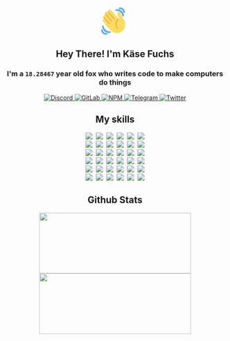 <div><p align=center><img src=./resources/images/wave.gif width=64px height=64px></p><h2 align=center>Hey There! I'm Käse Fuchs</h2><h3 align=center>I'm a <code>18.28467</code> year old fox who writes code to make computers do things</h3><p align=center><a href=https://discord.com/users/507526681125322772><img alt=Discord src="https://img.shields.io/badge/Discord-5865F2?logo=discord&logoColor=white&style=flat-square#abb4bc2b5bea85a1c1c38eb5ff0c09af"> </a><a href=https://gitlab.com/kasefuchs><img alt=GitLab src="https://img.shields.io/badge/GitLab-330F63?logo=gitlab&logoColor=white&style=flat-square#abb4bc2b5bea85a1c1c38eb5ff0c09af"> </a><a href=https://npmjs.com/~kasefuchs><img alt=NPM src="https://img.shields.io/badge/NPM-CB3837?logo=npm&logoColor=white&style=flat-square#abb4bc2b5bea85a1c1c38eb5ff0c09af"> </a><a href=https://t.me/kasefuchs><img alt=Telegram src="https://img.shields.io/badge/Telegram-2CA5E0?logo=telegram&logoColor=white&style=flat-square#abb4bc2b5bea85a1c1c38eb5ff0c09af"> </a><a href=https://twitter.com/kasefuchs><img alt=Twitter src="https://img.shields.io/badge/Twitter-1DA1F2?logo=twitter&logoColor=white&style=flat-square#abb4bc2b5bea85a1c1c38eb5ff0c09af"></a></p><h2 align=center>My skills</h2><p align=center><a href=https://aws.amazon.com/ ><picture><source srcset="https://skillicons.dev/icons?i=aws&theme=dark#abb4bc2b5bea85a1c1c38eb5ff0c09af" media="(prefers-color-scheme: dark)"><source srcset="https://skillicons.dev/icons?i=aws&theme=light#abb4bc2b5bea85a1c1c38eb5ff0c09af" media="(prefers-color-scheme: light), (prefers-color-scheme: no-preference)"><img src="https://skillicons.dev/icons?i=aws&theme=light#abb4bc2b5bea85a1c1c38eb5ff0c09af"></picture></a>&nbsp;&nbsp;<a href=https://en.wikipedia.org/wiki/Bash_(Unix_shell)><picture><source srcset="https://skillicons.dev/icons?i=bash&theme=dark#abb4bc2b5bea85a1c1c38eb5ff0c09af" media="(prefers-color-scheme: dark)"><source srcset="https://skillicons.dev/icons?i=bash&theme=light#abb4bc2b5bea85a1c1c38eb5ff0c09af" media="(prefers-color-scheme: light), (prefers-color-scheme: no-preference)"><img src="https://skillicons.dev/icons?i=bash&theme=light#abb4bc2b5bea85a1c1c38eb5ff0c09af"></picture></a>&nbsp;&nbsp;<a href=https://discord.com/developers/docs><picture><source srcset="https://skillicons.dev/icons?i=bots&theme=dark#abb4bc2b5bea85a1c1c38eb5ff0c09af" media="(prefers-color-scheme: dark)"><source srcset="https://skillicons.dev/icons?i=bots&theme=light#abb4bc2b5bea85a1c1c38eb5ff0c09af" media="(prefers-color-scheme: light), (prefers-color-scheme: no-preference)"><img src="https://skillicons.dev/icons?i=bots&theme=light#abb4bc2b5bea85a1c1c38eb5ff0c09af"></picture></a>&nbsp;&nbsp;<a href=https://www.cloudflare.com/ ><picture><source srcset="https://skillicons.dev/icons?i=cloudflare&theme=dark#abb4bc2b5bea85a1c1c38eb5ff0c09af" media="(prefers-color-scheme: dark)"><source srcset="https://skillicons.dev/icons?i=cloudflare&theme=light#abb4bc2b5bea85a1c1c38eb5ff0c09af" media="(prefers-color-scheme: light), (prefers-color-scheme: no-preference)"><img src="https://skillicons.dev/icons?i=cloudflare&theme=light#abb4bc2b5bea85a1c1c38eb5ff0c09af"></picture></a>&nbsp;&nbsp;<a href=https://en.wikipedia.org/wiki/CSS><picture><source srcset="https://skillicons.dev/icons?i=css&theme=dark#abb4bc2b5bea85a1c1c38eb5ff0c09af" media="(prefers-color-scheme: dark)"><source srcset="https://skillicons.dev/icons?i=css&theme=light#abb4bc2b5bea85a1c1c38eb5ff0c09af" media="(prefers-color-scheme: light), (prefers-color-scheme: no-preference)"><img src="https://skillicons.dev/icons?i=css&theme=light#abb4bc2b5bea85a1c1c38eb5ff0c09af"></picture></a>&nbsp;&nbsp;<a href=https://www.docker.com/ ><picture><source srcset="https://skillicons.dev/icons?i=docker&theme=dark#abb4bc2b5bea85a1c1c38eb5ff0c09af" media="(prefers-color-scheme: dark)"><source srcset="https://skillicons.dev/icons?i=docker&theme=light#abb4bc2b5bea85a1c1c38eb5ff0c09af" media="(prefers-color-scheme: light), (prefers-color-scheme: no-preference)"><img src="https://skillicons.dev/icons?i=docker&theme=light#abb4bc2b5bea85a1c1c38eb5ff0c09af"></picture></a><br><a href=https://www.electronjs.org/ ><picture><source srcset="https://skillicons.dev/icons?i=electron&theme=dark#abb4bc2b5bea85a1c1c38eb5ff0c09af" media="(prefers-color-scheme: dark)"><source srcset="https://skillicons.dev/icons?i=electron&theme=light#abb4bc2b5bea85a1c1c38eb5ff0c09af" media="(prefers-color-scheme: light), (prefers-color-scheme: no-preference)"><img src="https://skillicons.dev/icons?i=electron&theme=light#abb4bc2b5bea85a1c1c38eb5ff0c09af"></picture></a>&nbsp;&nbsp;<a href=https://expressjs.com/ ><picture><source srcset="https://skillicons.dev/icons?i=express&theme=dark#abb4bc2b5bea85a1c1c38eb5ff0c09af" media="(prefers-color-scheme: dark)"><source srcset="https://skillicons.dev/icons?i=express&theme=light#abb4bc2b5bea85a1c1c38eb5ff0c09af" media="(prefers-color-scheme: light), (prefers-color-scheme: no-preference)"><img src="https://skillicons.dev/icons?i=express&theme=light#abb4bc2b5bea85a1c1c38eb5ff0c09af"></picture></a>&nbsp;&nbsp;<a href=https://www.figma.com/ ><picture><source srcset="https://skillicons.dev/icons?i=figma&theme=dark#abb4bc2b5bea85a1c1c38eb5ff0c09af" media="(prefers-color-scheme: dark)"><source srcset="https://skillicons.dev/icons?i=figma&theme=light#abb4bc2b5bea85a1c1c38eb5ff0c09af" media="(prefers-color-scheme: light), (prefers-color-scheme: no-preference)"><img src="https://skillicons.dev/icons?i=figma&theme=light#abb4bc2b5bea85a1c1c38eb5ff0c09af"></picture></a>&nbsp;&nbsp;<a href=https://firebase.google.com/ ><picture><source srcset="https://skillicons.dev/icons?i=firebase&theme=dark#abb4bc2b5bea85a1c1c38eb5ff0c09af" media="(prefers-color-scheme: dark)"><source srcset="https://skillicons.dev/icons?i=firebase&theme=light#abb4bc2b5bea85a1c1c38eb5ff0c09af" media="(prefers-color-scheme: light), (prefers-color-scheme: no-preference)"><img src="https://skillicons.dev/icons?i=firebase&theme=light#abb4bc2b5bea85a1c1c38eb5ff0c09af"></picture></a>&nbsp;&nbsp;<a href=https://flask.palletsprojects.com/ ><picture><source srcset="https://skillicons.dev/icons?i=flask&theme=dark#abb4bc2b5bea85a1c1c38eb5ff0c09af" media="(prefers-color-scheme: dark)"><source srcset="https://skillicons.dev/icons?i=flask&theme=light#abb4bc2b5bea85a1c1c38eb5ff0c09af" media="(prefers-color-scheme: light), (prefers-color-scheme: no-preference)"><img src="https://skillicons.dev/icons?i=flask&theme=light#abb4bc2b5bea85a1c1c38eb5ff0c09af"></picture></a>&nbsp;&nbsp;<a href=https://cloud.google.com/ ><picture><source srcset="https://skillicons.dev/icons?i=gcp&theme=dark#abb4bc2b5bea85a1c1c38eb5ff0c09af" media="(prefers-color-scheme: dark)"><source srcset="https://skillicons.dev/icons?i=gcp&theme=light#abb4bc2b5bea85a1c1c38eb5ff0c09af" media="(prefers-color-scheme: light), (prefers-color-scheme: no-preference)"><img src="https://skillicons.dev/icons?i=gcp&theme=light#abb4bc2b5bea85a1c1c38eb5ff0c09af"></picture></a><br><a href=https://git-scm.com/ ><picture><source srcset="https://skillicons.dev/icons?i=git&theme=dark#abb4bc2b5bea85a1c1c38eb5ff0c09af" media="(prefers-color-scheme: dark)"><source srcset="https://skillicons.dev/icons?i=git&theme=light#abb4bc2b5bea85a1c1c38eb5ff0c09af" media="(prefers-color-scheme: light), (prefers-color-scheme: no-preference)"><img src="https://skillicons.dev/icons?i=git&theme=light#abb4bc2b5bea85a1c1c38eb5ff0c09af"></picture></a>&nbsp;&nbsp;<a href=https://github.com/ ><picture><source srcset="https://skillicons.dev/icons?i=github&theme=dark#abb4bc2b5bea85a1c1c38eb5ff0c09af" media="(prefers-color-scheme: dark)"><source srcset="https://skillicons.dev/icons?i=github&theme=light#abb4bc2b5bea85a1c1c38eb5ff0c09af" media="(prefers-color-scheme: light), (prefers-color-scheme: no-preference)"><img src="https://skillicons.dev/icons?i=github&theme=light#abb4bc2b5bea85a1c1c38eb5ff0c09af"></picture></a>&nbsp;&nbsp;<a href=https://gitlab.com/ ><picture><source srcset="https://skillicons.dev/icons?i=gitlab&theme=dark#abb4bc2b5bea85a1c1c38eb5ff0c09af" media="(prefers-color-scheme: dark)"><source srcset="https://skillicons.dev/icons?i=gitlab&theme=light#abb4bc2b5bea85a1c1c38eb5ff0c09af" media="(prefers-color-scheme: light), (prefers-color-scheme: no-preference)"><img src="https://skillicons.dev/icons?i=gitlab&theme=light#abb4bc2b5bea85a1c1c38eb5ff0c09af"></picture></a>&nbsp;&nbsp;<a href=https://www.heroku.com/ ><picture><source srcset="https://skillicons.dev/icons?i=heroku&theme=dark#abb4bc2b5bea85a1c1c38eb5ff0c09af" media="(prefers-color-scheme: dark)"><source srcset="https://skillicons.dev/icons?i=heroku&theme=light#abb4bc2b5bea85a1c1c38eb5ff0c09af" media="(prefers-color-scheme: light), (prefers-color-scheme: no-preference)"><img src="https://skillicons.dev/icons?i=heroku&theme=light#abb4bc2b5bea85a1c1c38eb5ff0c09af"></picture></a>&nbsp;&nbsp;<a href=https://en.wikipedia.org/wiki/HTML><picture><source srcset="https://skillicons.dev/icons?i=html&theme=dark#abb4bc2b5bea85a1c1c38eb5ff0c09af" media="(prefers-color-scheme: dark)"><source srcset="https://skillicons.dev/icons?i=html&theme=light#abb4bc2b5bea85a1c1c38eb5ff0c09af" media="(prefers-color-scheme: light), (prefers-color-scheme: no-preference)"><img src="https://skillicons.dev/icons?i=html&theme=light#abb4bc2b5bea85a1c1c38eb5ff0c09af"></picture></a>&nbsp;&nbsp;<a href=https://en.wikipedia.org/wiki/JavaScript><picture><source srcset="https://skillicons.dev/icons?i=js&theme=dark#abb4bc2b5bea85a1c1c38eb5ff0c09af" media="(prefers-color-scheme: dark)"><source srcset="https://skillicons.dev/icons?i=js&theme=light#abb4bc2b5bea85a1c1c38eb5ff0c09af" media="(prefers-color-scheme: light), (prefers-color-scheme: no-preference)"><img src="https://skillicons.dev/icons?i=js&theme=light#abb4bc2b5bea85a1c1c38eb5ff0c09af"></picture></a><br><a href=https://en.wikipedia.org/wiki/Linux><picture><source srcset="https://skillicons.dev/icons?i=linux&theme=dark#abb4bc2b5bea85a1c1c38eb5ff0c09af" media="(prefers-color-scheme: dark)"><source srcset="https://skillicons.dev/icons?i=linux&theme=light#abb4bc2b5bea85a1c1c38eb5ff0c09af" media="(prefers-color-scheme: light), (prefers-color-scheme: no-preference)"><img src="https://skillicons.dev/icons?i=linux&theme=light#abb4bc2b5bea85a1c1c38eb5ff0c09af"></picture></a>&nbsp;&nbsp;<a href=https://mui.com/ ><picture><source srcset="https://skillicons.dev/icons?i=materialui&theme=dark#abb4bc2b5bea85a1c1c38eb5ff0c09af" media="(prefers-color-scheme: dark)"><source srcset="https://skillicons.dev/icons?i=materialui&theme=light#abb4bc2b5bea85a1c1c38eb5ff0c09af" media="(prefers-color-scheme: light), (prefers-color-scheme: no-preference)"><img src="https://skillicons.dev/icons?i=materialui&theme=light#abb4bc2b5bea85a1c1c38eb5ff0c09af"></picture></a>&nbsp;&nbsp;<a href=https://en.wikipedia.org/wiki/Markdown><picture><source srcset="https://skillicons.dev/icons?i=md&theme=dark#abb4bc2b5bea85a1c1c38eb5ff0c09af" media="(prefers-color-scheme: dark)"><source srcset="https://skillicons.dev/icons?i=md&theme=light#abb4bc2b5bea85a1c1c38eb5ff0c09af" media="(prefers-color-scheme: light), (prefers-color-scheme: no-preference)"><img src="https://skillicons.dev/icons?i=md&theme=light#abb4bc2b5bea85a1c1c38eb5ff0c09af"></picture></a>&nbsp;&nbsp;<a href=https://www.mongodb.com/ ><picture><source srcset="https://skillicons.dev/icons?i=mongodb&theme=dark#abb4bc2b5bea85a1c1c38eb5ff0c09af" media="(prefers-color-scheme: dark)"><source srcset="https://skillicons.dev/icons?i=mongodb&theme=light#abb4bc2b5bea85a1c1c38eb5ff0c09af" media="(prefers-color-scheme: light), (prefers-color-scheme: no-preference)"><img src="https://skillicons.dev/icons?i=mongodb&theme=light#abb4bc2b5bea85a1c1c38eb5ff0c09af"></picture></a>&nbsp;&nbsp;<a href=https://www.mysql.com/ ><picture><source srcset="https://skillicons.dev/icons?i=mysql&theme=dark#abb4bc2b5bea85a1c1c38eb5ff0c09af" media="(prefers-color-scheme: dark)"><source srcset="https://skillicons.dev/icons?i=mysql&theme=light#abb4bc2b5bea85a1c1c38eb5ff0c09af" media="(prefers-color-scheme: light), (prefers-color-scheme: no-preference)"><img src="https://skillicons.dev/icons?i=mysql&theme=light#abb4bc2b5bea85a1c1c38eb5ff0c09af"></picture></a>&nbsp;&nbsp;<a href=https://nextjs.org/ ><picture><source srcset="https://skillicons.dev/icons?i=nextjs&theme=dark#abb4bc2b5bea85a1c1c38eb5ff0c09af" media="(prefers-color-scheme: dark)"><source srcset="https://skillicons.dev/icons?i=nextjs&theme=light#abb4bc2b5bea85a1c1c38eb5ff0c09af" media="(prefers-color-scheme: light), (prefers-color-scheme: no-preference)"><img src="https://skillicons.dev/icons?i=nextjs&theme=light#abb4bc2b5bea85a1c1c38eb5ff0c09af"></picture></a><br><a href=https://nodejs.org/en/ ><picture><source srcset="https://skillicons.dev/icons?i=nodejs&theme=dark#abb4bc2b5bea85a1c1c38eb5ff0c09af" media="(prefers-color-scheme: dark)"><source srcset="https://skillicons.dev/icons?i=nodejs&theme=light#abb4bc2b5bea85a1c1c38eb5ff0c09af" media="(prefers-color-scheme: light), (prefers-color-scheme: no-preference)"><img src="https://skillicons.dev/icons?i=nodejs&theme=light#abb4bc2b5bea85a1c1c38eb5ff0c09af"></picture></a>&nbsp;&nbsp;<a href=https://www.postgresql.org/ ><picture><source srcset="https://skillicons.dev/icons?i=postgres&theme=dark#abb4bc2b5bea85a1c1c38eb5ff0c09af" media="(prefers-color-scheme: dark)"><source srcset="https://skillicons.dev/icons?i=postgres&theme=light#abb4bc2b5bea85a1c1c38eb5ff0c09af" media="(prefers-color-scheme: light), (prefers-color-scheme: no-preference)"><img src="https://skillicons.dev/icons?i=postgres&theme=light#abb4bc2b5bea85a1c1c38eb5ff0c09af"></picture></a>&nbsp;&nbsp;<a href=https://learn.microsoft.com/en-us/powershell/ ><picture><source srcset="https://skillicons.dev/icons?i=powershell&theme=dark#abb4bc2b5bea85a1c1c38eb5ff0c09af" media="(prefers-color-scheme: dark)"><source srcset="https://skillicons.dev/icons?i=powershell&theme=light#abb4bc2b5bea85a1c1c38eb5ff0c09af" media="(prefers-color-scheme: light), (prefers-color-scheme: no-preference)"><img src="https://skillicons.dev/icons?i=powershell&theme=light#abb4bc2b5bea85a1c1c38eb5ff0c09af"></picture></a>&nbsp;&nbsp;<a href=https://www.python.org/ ><picture><source srcset="https://skillicons.dev/icons?i=py&theme=dark#abb4bc2b5bea85a1c1c38eb5ff0c09af" media="(prefers-color-scheme: dark)"><source srcset="https://skillicons.dev/icons?i=py&theme=light#abb4bc2b5bea85a1c1c38eb5ff0c09af" media="(prefers-color-scheme: light), (prefers-color-scheme: no-preference)"><img src="https://skillicons.dev/icons?i=py&theme=light#abb4bc2b5bea85a1c1c38eb5ff0c09af"></picture></a>&nbsp;&nbsp;<a href=https://www.raspberrypi.org/ ><picture><source srcset="https://skillicons.dev/icons?i=raspberrypi&theme=dark#abb4bc2b5bea85a1c1c38eb5ff0c09af" media="(prefers-color-scheme: dark)"><source srcset="https://skillicons.dev/icons?i=raspberrypi&theme=light#abb4bc2b5bea85a1c1c38eb5ff0c09af" media="(prefers-color-scheme: light), (prefers-color-scheme: no-preference)"><img src="https://skillicons.dev/icons?i=raspberrypi&theme=light#abb4bc2b5bea85a1c1c38eb5ff0c09af"></picture></a>&nbsp;&nbsp;<a href=https://reactjs.org/ ><picture><source srcset="https://skillicons.dev/icons?i=react&theme=dark#abb4bc2b5bea85a1c1c38eb5ff0c09af" media="(prefers-color-scheme: dark)"><source srcset="https://skillicons.dev/icons?i=react&theme=light#abb4bc2b5bea85a1c1c38eb5ff0c09af" media="(prefers-color-scheme: light), (prefers-color-scheme: no-preference)"><img src="https://skillicons.dev/icons?i=react&theme=light#abb4bc2b5bea85a1c1c38eb5ff0c09af"></picture></a><br><a href=https://redux.js.org/ ><picture><source srcset="https://skillicons.dev/icons?i=redux&theme=dark#abb4bc2b5bea85a1c1c38eb5ff0c09af" media="(prefers-color-scheme: dark)"><source srcset="https://skillicons.dev/icons?i=redux&theme=light#abb4bc2b5bea85a1c1c38eb5ff0c09af" media="(prefers-color-scheme: light), (prefers-color-scheme: no-preference)"><img src="https://skillicons.dev/icons?i=redux&theme=light#abb4bc2b5bea85a1c1c38eb5ff0c09af"></picture></a>&nbsp;&nbsp;<a href=https://en.wikipedia.org/wiki/Regular_expression><picture><source srcset="https://skillicons.dev/icons?i=regex&theme=dark#abb4bc2b5bea85a1c1c38eb5ff0c09af" media="(prefers-color-scheme: dark)"><source srcset="https://skillicons.dev/icons?i=regex&theme=light#abb4bc2b5bea85a1c1c38eb5ff0c09af" media="(prefers-color-scheme: light), (prefers-color-scheme: no-preference)"><img src="https://skillicons.dev/icons?i=regex&theme=light#abb4bc2b5bea85a1c1c38eb5ff0c09af"></picture></a>&nbsp;&nbsp;<a href=https://en.wikipedia.org/wiki/Sass_(stylesheet_language)><picture><source srcset="https://skillicons.dev/icons?i=sass&theme=dark#abb4bc2b5bea85a1c1c38eb5ff0c09af" media="(prefers-color-scheme: dark)"><source srcset="https://skillicons.dev/icons?i=sass&theme=light#abb4bc2b5bea85a1c1c38eb5ff0c09af" media="(prefers-color-scheme: light), (prefers-color-scheme: no-preference)"><img src="https://skillicons.dev/icons?i=sass&theme=light#abb4bc2b5bea85a1c1c38eb5ff0c09af"></picture></a>&nbsp;&nbsp;<a href=https://www.typescriptlang.org/ ><picture><source srcset="https://skillicons.dev/icons?i=ts&theme=dark#abb4bc2b5bea85a1c1c38eb5ff0c09af" media="(prefers-color-scheme: dark)"><source srcset="https://skillicons.dev/icons?i=ts&theme=light#abb4bc2b5bea85a1c1c38eb5ff0c09af" media="(prefers-color-scheme: light), (prefers-color-scheme: no-preference)"><img src="https://skillicons.dev/icons?i=ts&theme=light#abb4bc2b5bea85a1c1c38eb5ff0c09af"></picture></a>&nbsp;&nbsp;<a href=https://unity.com/ ><picture><source srcset="https://skillicons.dev/icons?i=unity&theme=dark#abb4bc2b5bea85a1c1c38eb5ff0c09af" media="(prefers-color-scheme: dark)"><source srcset="https://skillicons.dev/icons?i=unity&theme=light#abb4bc2b5bea85a1c1c38eb5ff0c09af" media="(prefers-color-scheme: light), (prefers-color-scheme: no-preference)"><img src="https://skillicons.dev/icons?i=unity&theme=light#abb4bc2b5bea85a1c1c38eb5ff0c09af"></picture></a>&nbsp;&nbsp;<a href=https://workers.cloudflare.com/ ><picture><source srcset="https://skillicons.dev/icons?i=workers&theme=dark#abb4bc2b5bea85a1c1c38eb5ff0c09af" media="(prefers-color-scheme: dark)"><source srcset="https://skillicons.dev/icons?i=workers&theme=light#abb4bc2b5bea85a1c1c38eb5ff0c09af" media="(prefers-color-scheme: light), (prefers-color-scheme: no-preference)"><img src="https://skillicons.dev/icons?i=workers&theme=light#abb4bc2b5bea85a1c1c38eb5ff0c09af"></picture></a><br></p><h2 align=center>Github Stats</h2><p align=center><picture><source srcset="https://github-readme-stats-kasefuchs.vercel.app/api/?count_private=true&hide_border=true&hide_rank=true&line_height=20&hide_title=true&username=Kasefuchs&theme=dark#abb4bc2b5bea85a1c1c38eb5ff0c09af" media="(prefers-color-scheme: dark)"><source srcset="https://github-readme-stats-kasefuchs.vercel.app/api/?count_private=true&hide_border=true&hide_rank=true&line_height=20&hide_title=true&username=Kasefuchs&theme=light#abb4bc2b5bea85a1c1c38eb5ff0c09af" media="(prefers-color-scheme: light), (prefers-color-scheme: no-preference)"><img align=middle width=350 height=140 src="https://github-readme-stats-kasefuchs.vercel.app/api/?count_private=true&hide_border=true&hide_rank=true&line_height=20&hide_title=true&username=Kasefuchs&theme=light#abb4bc2b5bea85a1c1c38eb5ff0c09af"></picture><picture><source srcset="https://github-readme-stats-kasefuchs.vercel.app/api/top-langs/?count_private=true&hide_border=true&layout=compact&username=Kasefuchs&theme=dark#abb4bc2b5bea85a1c1c38eb5ff0c09af" media="(prefers-color-scheme: dark)"><source srcset="https://github-readme-stats-kasefuchs.vercel.app/api/top-langs/?count_private=true&hide_border=true&layout=compact&username=Kasefuchs&theme=light#abb4bc2b5bea85a1c1c38eb5ff0c09af" media="(prefers-color-scheme: light), (prefers-color-scheme: no-preference)"><img align=middle width=350 height=140 src="https://github-readme-stats-kasefuchs.vercel.app/api/top-langs/?count_private=true&hide_border=true&layout=compact&username=Kasefuchs&theme=light#abb4bc2b5bea85a1c1c38eb5ff0c09af"></picture></p><img src="https://hit.yhype.me/github/profile?user_id=64592097#abb4bc2b5bea85a1c1c38eb5ff0c09af" alt=""></div>